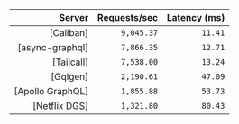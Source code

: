 <!-- PERFORMANCE_RESULTS_START -->

| Server | Requests/sec | Latency (ms) |
|--------:|--------------:|--------------:|
| [Caliban] | `9,045.37` | `11.41` |
| [async-graphql] | `7,866.35` | `12.71` |
| [Tailcall] | `7,538.00` | `13.24` |
| [Gqlgen] | `2,190.61` | `47.09` |
| [Apollo GraphQL] | `1,855.88` | `53.73` |
| [Netflix DGS] | `1,321.80` | `80.43` |

<!-- PERFORMANCE_RESULTS_END -->
